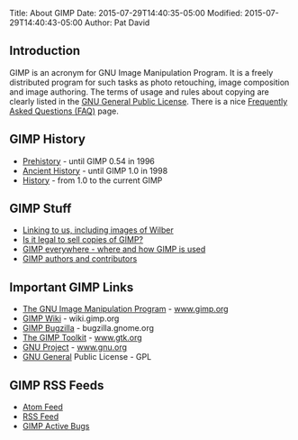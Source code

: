 Title: About GIMP
Date: 2015-07-29T14:40:35-05:00
Modified: 2015-07-29T14:40:43-05:00
Author: Pat David


## Introduction

GIMP is an acronym for GNU Image Manipulation Program.
It is a freely distributed program for such tasks as photo retouching, image composition and image authoring.
The terms of usage and rules about copying are clearly listed in the [GNU General Public License](/about/COPYING.txt).
There is a nice [Frequently Asked Questions (FAQ)][] page.

[Frequently Asked Questions (FAQ)]: {filename}../docs/userfaq.md

## GIMP History

* [Prehistory][] - until GIMP 0.54 in 1996
* [Ancient History][] - until GIMP 1.0 in 1998
* [History][] - from 1.0 to the current GIMP

[Prehistory]: {filename}prehistory.md
[Ancient History]: {filename}ancient_history.md
[History]: {filename}history.md


## GIMP Stuff

* [Linking to us, including images of Wilber][1]
* [Is it legal to sell copies of GIMP?][2]
* [GIMP everywhere - where and how GIMP is used][3]
* [GIMP authors and contributors][4]

[1]: {filename}linking.md
[2]: {filename}selling.md
[3]: {filename}everywhere.md
[4]: {filename}authors.md



## Important GIMP Links

* [The GNU Image Manipulation Program][] - www.gimp.org
* [GIMP Wiki][] - wiki.gimp.org
* [GIMP Bugzilla][] - bugzilla.gnome.org
* [The GIMP Toolkit][] - www.gtk.org
* [GNU Project][] - www.gnu.org
* [GNU General][] Public License - GPL

[The GNU Image Manipulation Program]: //www.gimp.org
[GIMP Wiki]: //wiki.gimp.org
[GIMP Bugzilla]: //bugzilla.gnome.org
[The GIMP Toolkit]: //www.gtk.org
[GNU Project]: //www.gnu.org
[GNU General]: {filename}COPYING


## GIMP RSS Feeds

* [Atom Feed][]
* [RSS Feed][]
* [GIMP Active Bugs][]

[Atom Feed]: /feeds/atom.xml
[RSS Feed]: /feeds/rss.xml
[GIMP Active Bugs]: https://bugzilla.gnome.org/buglist.cgi?bug_file_loc_type=substring&bug_status=UNCONFIRMED&bug_status=NEW&bug_status=ASSIGNED&bug_status=NEEDINFO&bug_status=REOPENED&bug_status=RESOLVED&bug_status=VERIFIED&bug_status=CLOSED&changedin=7&chfieldto=Now&product=GIMP&query_format=advanced&title=Bug%20List:%20GIMP%20-%20Current%20Bug%20Week&ctype=atom
